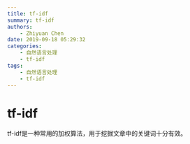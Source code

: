 ```yaml
---
title: tf-idf
summary: tf-idf
authors:
    - Zhiyuan Chen
date: 2019-09-18 05:29:32
categories:
    - 自然语言处理
    - tf-idf
tags:
    - 自然语言处理
    - tf-idf
---
```


# tf-idf

tf-idf是一种常用的加权算法，用于挖掘文章中的关键词十分有效。
